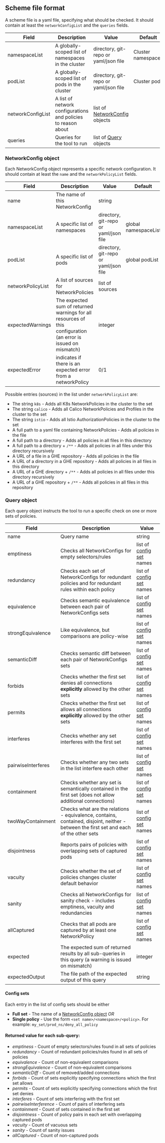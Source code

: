 ## Scheme file format
A scheme file is a yaml file, specifying what should be checked.
It should contain at least the `networkConfigList` and the `queries` fields.

| Field | Description | Value | Default |
|-------|-------------|-------|---------|
|namespaceList|A globally-scoped list of namespaces in the cluster|directory, git-repo or yaml/json file|Cluster namespaces|
|podList|A globally-scoped list of pods in the cluster|directory, git-repo or yaml/json file|Cluster pods|
|networkConfigList|A list of network configurations and policies to reason about|list of [NetworkConfig](#NetworkConfigobject) objects|
|queries|Queries for the tool to run|list of [Query](#queryobject) objects|

### <a name="NetworkConfigobject"></a>NetworkConfig object
Each NetworkConfig object represents a specific network configuration.
It should contain at least the `name` and the `networkPolicyList` fields.

| Field | Description | Value | Default |
|-------|-------------|-------|---------|
|name   |The name of this NetworkConfig|string|
|namespaceList|A specific list of namespaces|directory, git-repo or yaml/json file|global namespaceList|
|podList|A specific list of pods|directory, git-repo or yaml/json file|global podList|
|networkPolicyList|A list of sources for NetworkPolicies|list of sources |
|expectedWarnings|The expected sum of returned warnings for all resources of this configuration (an error is issued on mismatch)|integer |
|expectedError|indicates if there is an expected error from a networkPolicy|0/1|

Possible entries (sources) in the list under `networkPolicyList` are:
* The string `k8s` - Adds all K8s NetworkPolicies in the cluster to the set
* The string `calico` - Adds all Calico NetworkPolicies and Profiles in the cluster to the set
* The string `istio` - Adds all Istio AuthorizationPolicies in the cluster to the set
* A full path to a yaml file containing NetworkPolicies - Adds all policies in the file
* A full path to a directory - Adds all policies in all files in this directory
* A full path to a directory + `/**` - Adds all policies in all files under this directory recursively
* A URL of a file in a GHE repository - Adds all policies in the file
* A URL of a directory in a GHE repository - Adds all policies in all files in this directory
* A URL of a GHE directory + `/**` - Adds all policies in all files under this directory recursively
* A URL of a GHE repository + `/**` - Adds all policies in all files in this repository

###  <a name="queryobject"></a>Query object
Each query object instructs the tool to run a specific check on one or more sets of policies.

| Field | Description | Value |
|-------|-------------|-------|
|name   |Query name|string|
|emptiness|Checks all NetworkConfigs for empty selectors/rules|list of [config set](#configsets) names|
|redundancy|Checks each set of NetworkConfigs for redundant policies and for redundant rules within each policy|list of [config set](#configsets) names|
|equivalence|Checks semantic equivalence between each pair of NetworkConfigs sets|list of [config set](#configsets) names|
|strongEquivalence|Like equivalence, but comparisons are policy-wise|list of [config set](#configsets) names|
|semanticDiff|Checks semantic diff between each pair of NetworkConfigs sets|list of [config set](#configsets) names|
|forbids|Checks whether the first set denies all connections **explicitly** allowed by the other sets|list of [config set](#configsets) names|
|permits|Checks whether the first set allows all connections **explicitly** allowed by the other sets|list of [config set](#configsets) names|
|interferes|Checks whether any set interferes with the first set|list of [config set](#configsets) names|
|pairwiseInterferes|Checks whether any two sets in the list interfere each other|list of [config set](#configsets) names|
|containment|Checks whether any set is semantically contained in the first set (does not allow additional connections)|list of [config set](#configsets) names|
|twoWayContainment|Checks what are the relations - equivalence, contains, contained, disjoint, neither - between the first set and each of the other sets|list of [config set](#configsets) names|
|disjointness|Reports pairs of policies with overlapping sets of captured pods|list of [config set](#configsets) names|
|vacuity|Checks whether the set of policies changes cluster default behavior|list of [config set](#configsets) names|
|sanity|Checks all NetworkConfigs for sanity check - includes emptiness, vacuity and redundancies|list of [config set](#configsets) names|
|allCaptured|Checks that all pods are captured by at least one NetworkPolicy|list of [config set](#configsets) names|
|expected|The expected sum of returned results by all sub-queries in this query (a warning is issued on mismatch)|integer|
|expectedOutput|The file path of the expected output of this query|string|

#### <a name="configsets"></a>Config sets
Each entry in the list of config sets should be either
* __Full set__ - The name of a [NetworkConfig object](#NetworkConfigobject) _OR_
* __Single policy__ - Use the form `<set name>/<namespace>/<policy>`.
For example: `my_set/prod_ns/deny_all_policy`

#### Returned value for each sub-query:
* _emptiness_ -  Count of empty selectors/rules found in all sets of policies
* _redundancy_ - Count of redundant policies/rules found in all sets of policies
* _equivalence_ - Count of non-equivalent comparisons
* _strongEquivalence_ - Count of non-equivalent comparisons
* _semanticDiff_ - Count of removed/added connections
* _forbids_ - Count of sets explicitly specifying connections which the first set allows
* _permits_ - Count of sets explicitly specifying connections which the first set denies
* _interferes_ - Count of sets interfering with the first set
* _pairwiseInterference_ - Count of pairs of interfering sets
* _containment_ - Count of sets contained in the first set
* _disjointness_ - Count of policy pairs in each set with overlapping captured pods
* _vacuity_ - Count of vacuous sets
* _sanity_ - Count of sanity issues
* _allCaptured_ - Count of non-captured pods

